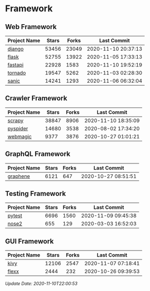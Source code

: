 # Framework

## Web Framework
| Project Name | Stars | Forks | Last Commit |
| ------------ | ----- | ----- | ----------- |
| [django](https://github.com/django/django) | 53456 | 23049 | 2020-11-10 20:37:13 |
| [flask](https://github.com/pallets/flask) | 52755 | 13922 | 2020-11-05 17:33:13 |
| [fastapi](https://github.com/tiangolo/fastapi) | 22928 | 1583 | 2020-11-10 19:52:19 |
| [tornado](https://github.com/tornadoweb/tornado) | 19547 | 5262 | 2020-11-03 02:28:30 |
| [sanic](https://github.com/huge-success/sanic) | 14241 | 1293 | 2020-11-06 06:32:04 |

## Crawler Framework
| Project Name | Stars | Forks | Last Commit |
| ------------ | ----- | ----- | ----------- |
| [scrapy](https://github.com/scrapy/scrapy) | 38847 | 8906 | 2020-11-10 18:35:09 |
| [pyspider](https://github.com/binux/pyspider) | 14680 | 3538 | 2020-08-02 17:34:20 |
| [webmagic](https://github.com/code4craft/webmagic) | 9377 | 3876 | 2020-10-27 01:01:21 |

## GraphQL Framework
| Project Name | Stars | Forks | Last Commit |
| ------------ | ----- | ----- | ----------- |
| [graphene](https://github.com/graphql-python/graphene) | 6121 | 647 | 2020-10-27 08:51:51 |

## Testing Framework
| Project Name | Stars | Forks | Last Commit |
| ------------ | ----- | ----- | ----------- |
| [pytest](https://github.com/pytest-dev/pytest) | 6696 | 1560 | 2020-11-09 09:45:38 |
| [nose2](https://github.com/nose-devs/nose2) | 655 | 129 | 2020-03-03 16:52:03 |

## GUI Framework
| Project Name | Stars | Forks | Last Commit |
| ------------ | ----- | ----- | ----------- |
| [kivy](https://github.com/kivy/kivy) | 12106 | 2547 | 2020-11-07 07:18:41 |
| [flexx](https://github.com/flexxui/flexx) | 2444 | 232 | 2020-10-26 09:39:53 |

*Update Date: 2020-11-10T22:00:53*